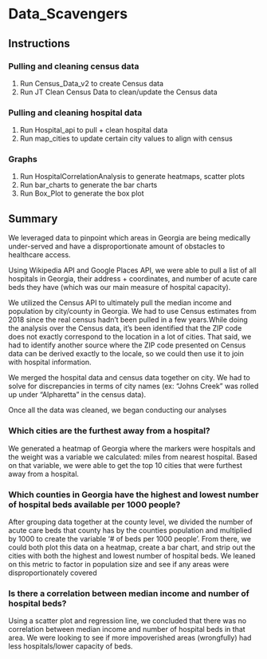 # Data_Scavengers

## Instructions

### Pulling and cleaning census data
1. Run Census_Data_v2 to create Census data
1. Run JT Clean Census Data to clean/update the Census data

### Pulling and cleaning hospital data
1. Run Hospital_api to pull + clean hospital data
1. Run map_cities to update certain city values to align with census

### Graphs
1. Run HospitalCorrelationAnalysis to generate heatmaps, scatter plots
1. Run bar_charts to generate the bar charts
1. Run Box_Plot to generate the box plot





## Summary
We leveraged data to pinpoint which areas in Georgia are being medically under-served and have a disproportionate amount of obstacles to healthcare access. 

Using Wikipedia API and Google Places API, we were able to pull a list of all hospitals in Georgia, their address + coordinates, and number of acute care beds they have (which was our main measure of hospital capacity). 


We utilized the Census API to ultimately pull the median income and population by city/county in Georgia. We had to use Census estimates from 2018 since the real census hadn’t been pulled in a few years.While doing the analysis over the Census data, it’s been identified that the ZIP code does not exactly correspond to the location in a lot of cities. That said, we had to identify another source where the ZIP code presented on Census data can be derived exactly to the locale, so we could then use it to join with hospital information.


We merged the hospital data and census data together on city. We had to solve for discrepancies in terms of city names (ex: “Johns Creek” was rolled up under “Alpharetta” in the census data). 

Once all the data was cleaned, we began conducting our analyses


### Which cities are the furthest away from a hospital?
We generated a heatmap of Georgia where the markers were hospitals and the weight was a variable we calculated: miles from nearest hospital. Based on that variable, we were able to get the top 10 cities that were furthest away from a hospital. 


### Which counties in Georgia have the highest and lowest number of hospital beds available per 1000 people? 
After grouping data together at the county level, we divided the number of acute care beds that county has by the counties population and multiplied by 1000 to create the variable ‘# of beds per 1000 people’. From there, we could both plot this data on a heatmap, create a bar chart, and strip out the cities with both the highest and lowest number of hospital beds. We leaned on this metric to factor in population size and see if any areas were disproportionately covered


### Is there a correlation between median income and number of hospital beds?
Using a scatter plot and regression line, we concluded that there was no correlation between median income and number of hospital beds in that area. We were looking to see if more impoverished areas (wrongfully) had less hospitals/lower capacity of beds.
